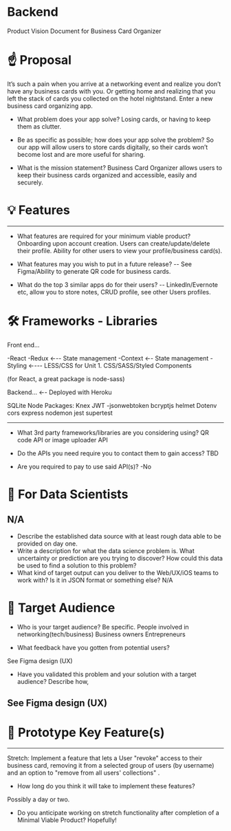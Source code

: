 # Backend

Product Vision Document 
for Business Card Organizer

# ☝️ Proposal

It’s such a pain when you arrive at a networking event and realize you don’t have any business cards with you. Or getting home and realizing that you left the stack of cards you collected on the hotel nightstand.  Enter a new business card organizing app.

- What problem does your app solve?
Losing cards, or having to keep them as clutter. 

- Be as specific as possible; how does your app solve the problem?
So our app will allow users to store cards digitally, so their cards won’t become lost and are more useful for sharing.

- What is the mission statement?
Business Card Organizer allows users to keep their business cards organized and accessible, easily and securely.

# 💡 Features

---

- What features are required for your minimum viable product?
Onboarding upon account creation.
Users can create/update/delete their profile.
Ability for other users to view your profile/business card(s).

- What features may you wish to put in a future release?
-- See Figma/Ability to generate QR code for business cards.
- What do the top 3 similar apps do for their users?
-- LinkedIn/Evernote etc, allow you to store notes, CRUD profile, see other
Users profiles.

# 🛠 Frameworks - Libraries
Front end…

-React
-Redux  ←-- State management
-Context ←- State management
-Styling ←--- LESS/CSS for Unit 1. CSS/SASS/Styled Components

(for React, a great package is node-sass) 

Backend…  ←- Deployed with Heroku

SQLite
Node
Packages:
Knex
JWT -jsonwebtoken
bcryptjs
helmet
Dotenv
cors
express
nodemon
jest
supertest


---

- What 3rd party frameworks/libraries are you considering using?
QR code API or image uploader API

- Do the APIs you need require you to contact them to gain access?
TBD

- Are you required to pay to use said API(s)?
-No


# 🧮 For Data Scientists
N/A
---

- Describe the established data source with at least rough data able to be provided on day one.
- Write a description for what the data science problem is. What uncertainty or prediction are you trying to discover? How could this data be used to find a solution to this problem?
- What kind of target output can you deliver to the Web/UX/iOS teams to work with? Is it in JSON format or something else?
N/A

# 🎯 Target Audience

- Who is your target audience? Be specific.
People involved in networking(tech/business)
Business owners
Entrepreneurs


- What feedback have you gotten from potential users?

See Figma design (UX)

- Have you validated this problem and your solution with a target audience? Describe how,

See Figma design (UX)
---

# 🔑 Prototype Key Feature(s)

---
Stretch:
Implement a feature that lets a User "revoke" access to their business card, removing it from a selected group of users (by username) and an option to "remove from all users' collections" .

- How long do you think it will take to implement these features?

Possibly a day or two.


- Do you anticipate working on stretch functionality after completion of a Minimal Viable Product?
Hopefully!
